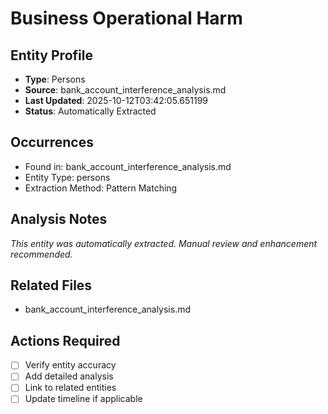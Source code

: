 # Business Operational Harm

## Entity Profile
- **Type**: Persons
- **Source**: bank_account_interference_analysis.md
- **Last Updated**: 2025-10-12T03:42:05.651199
- **Status**: Automatically Extracted

## Occurrences
- Found in: bank_account_interference_analysis.md
- Entity Type: persons
- Extraction Method: Pattern Matching

## Analysis Notes
*This entity was automatically extracted. Manual review and enhancement recommended.*

## Related Files
- bank_account_interference_analysis.md

## Actions Required
- [ ] Verify entity accuracy
- [ ] Add detailed analysis
- [ ] Link to related entities
- [ ] Update timeline if applicable
